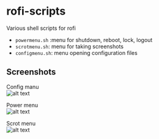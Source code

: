 # rofi-scripts
Various shell scripts for rofi

* `powermenu.sh` :menu for shutdown, reboot, lock, logout
* `scrotmenu.sh`: menu for taking screenshots
* `configmenu.sh`: menu opening configuration files

## Screenshots

Config manu <br>
![alt text](https://github.com/TechnicalDC/rofi-scripts/blob/main/screenshots/configmenu.png "rofi config menu")

Power menu <br>
![alt text](https://github.com/TechnicalDC/rofi-scripts/blob/main/screenshots/powermenu.png "rofi power menu")

Scrot menu <br>
![alt text](https://github.com/TechnicalDC/rofi-scripts/blob/main/screenshots/scrotmenu.png "rofi scrot menu")
